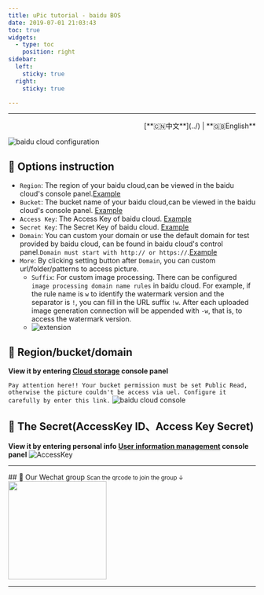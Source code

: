```yaml
---
title: uPic tutorial - baidu BOS
date: 2019-07-01 21:03:43
toc: true
widgets:
  - type: toc
    position: right
sidebar:
  left:
    sticky: true
  right:
    sticky: true

---
```


<hr><!-- i18n --><div align="right">[**🇨🇳中文**](../) | **🇬🇧English**</div><!-- i18n -->

![baidu cloud configuration](https://gitee.com/gee1k/oss/raw/master/tutorials/baidu-host.png)

## 📝 Options instruction

- `Region`: The region of your baidu cloud,can be viewed in the baidu cloud's console panel.[Example](#🧰-Region-bucket-domain)
- `Bucket`: The bucket name of your baidu cloud,can be viewed in the baidu cloud's console panel. [Example](#🧰-Region-bucket-domain)
- `Access Key`: The Access Key of baidu cloud. [Example](#🔑-The-Secret-AccessKey-ID、Access-Key-Secret)
- `Secret Key`: The Secret Key of baidu cloud. [Example](#🔑-The-Secret-AccessKey-ID、Access-Key-Secret)
- `Domain`: You can custom your domain or use the default domain for test provided by baidu cloud, can be found in baidu cloud's control panel.`Domain must start with http:// or https://`.[Example](#🧰-Region-bucket-domain)
- `More`: By clicking setting button after `Domain`, you can custom url/folder/patterns to access picture.
  - `Suffix`: For custom image processing. There can be configured `image processing domain name rules` in baidu cloud. For example, if the rule name is `w` to identify the watermark version and the separator is `!`, you can fill in the URL suffix `!w`. After each uploaded image generation connection will be appended with `-w`, that is, to access the watermark version.
  - ![extension](https://gitee.com/gee1k/oss/raw/master/tutorials/baidu-host-extension.png)

## 🧰 Region/bucket/domain

**View it by entering  [Cloud storage](https://console.bce.baidu.com/bos) console panel**

`Pay attention here!! Your bucket permission must be set Public Read, otherwise the picture couldn't be access via uel. Configure it carefully by enter this link.`
![baidu cloud console](https://gitee.com/gee1k/oss/raw/master/tutorials/baidu-info.jpg)



## 🔑 The Secret(AccessKey ID、Access Key Secret)

**View it by entering personal info  [User information management](https://console.bce.baidu.com/iam/#/iam/accesslist) console panel**
![AccessKey](https://gitee.com/gee1k/oss/raw/master/tutorials/baidu-ak.jpg)

<hr>
## 💌 Our Wechat group
  <small>Scan the qrcode to join the group ↓ </small>
​	<img src="https://cdn.jsdelivr.net/gh/gee1k/oss@master/personal/geee1k.JPG" height="200" style="height:200px">

<hr>

